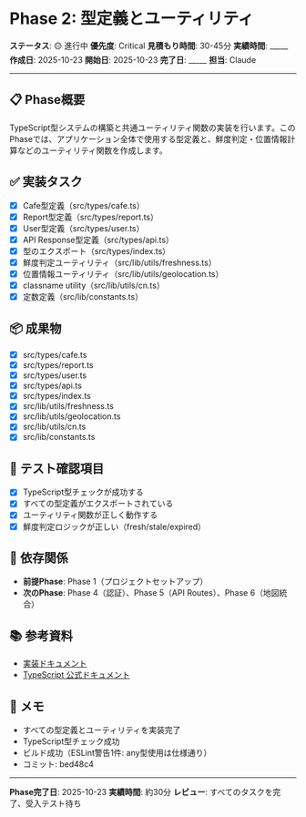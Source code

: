 # Phase 2: 型定義とユーティリティ

**ステータス**: 🟡 進行中
**優先度**: Critical
**見積もり時間**: 30-45分
**実績時間**: _____
**作成日**: 2025-10-23
**開始日**: 2025-10-23
**完了日**: _____
**担当**: Claude

---

## 📋 Phase概要

TypeScript型システムの構築と共通ユーティリティ関数の実装を行います。このPhaseでは、アプリケーション全体で使用する型定義と、鮮度判定・位置情報計算などのユーティリティ関数を作成します。

## ✅ 実装タスク

- [x] Cafe型定義（src/types/cafe.ts）
- [x] Report型定義（src/types/report.ts）
- [x] User型定義（src/types/user.ts）
- [x] API Response型定義（src/types/api.ts）
- [x] 型のエクスポート（src/types/index.ts）
- [x] 鮮度判定ユーティリティ（src/lib/utils/freshness.ts）
- [x] 位置情報ユーティリティ（src/lib/utils/geolocation.ts）
- [x] classname utility（src/lib/utils/cn.ts）
- [x] 定数定義（src/lib/constants.ts）

## 📦 成果物

- [x] src/types/cafe.ts
- [x] src/types/report.ts
- [x] src/types/user.ts
- [x] src/types/api.ts
- [x] src/types/index.ts
- [x] src/lib/utils/freshness.ts
- [x] src/lib/utils/geolocation.ts
- [x] src/lib/utils/cn.ts
- [x] src/lib/constants.ts

## 🧪 テスト確認項目

- [x] TypeScript型チェックが成功する
- [x] すべての型定義がエクスポートされている
- [x] ユーティリティ関数が正しく動作する
- [x] 鮮度判定ロジックが正しい（fresh/stale/expired）

## 📝 依存関係

- **前提Phase**: Phase 1（プロジェクトセットアップ）
- **次のPhase**: Phase 4（認証）、Phase 5（API Routes）、Phase 6（地図統合）

## 📚 参考資料

- [実装ドキュメント](../../implementation/20251023_02-type-definitions.md)
- [TypeScript 公式ドキュメント](https://www.typescriptlang.org/docs/)

## 📝 メモ

- すべての型定義とユーティリティを実装完了
- TypeScript型チェック成功
- ビルド成功（ESLint警告1件: any型使用は仕様通り）
- コミット: bed48c4

---

**Phase完了日**: 2025-10-23
**実績時間**: 約30分
**レビュー**: すべてのタスクを完了、受入テスト待ち
